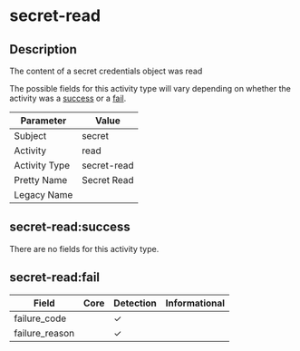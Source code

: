 secret-read
===========

Description
-----------
The content of a secret credentials object was read

The possible fields for this activity type will vary depending on whether the activity was a [success](#secret-readsuccess) or a [fail](#secret-readfail).

| Parameter     | Value       |
| ------------- | ----------- |
| Subject       | secret      |
| Activity      | read        |
| Activity Type | secret-read |
| Pretty Name   | Secret Read |
| Legacy Name   |             |

secret-read:success
-------------------

There are no fields for this activity type.


secret-read:fail
----------------

| Field          | Core | Detection | Informational |
| -------------- | ---- | --------- | ------------- |
| failure_code   |      | &#10003;  |               |
| failure_reason |      | &#10003;  |               |